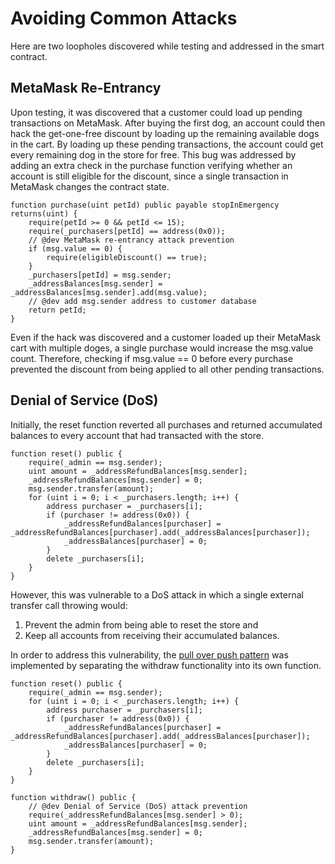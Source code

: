 # Avoiding Common Attacks

Here are two loopholes discovered while testing and addressed in the smart contract.

## MetaMask Re-Entrancy

Upon testing, it was discovered that a customer could load up pending transactions on MetaMask. After buying the first dog, an account could then hack the get-one-free discount by loading up the remaining available dogs in the cart. By loading up these pending transactions, the account could get every remaining dog in the store for free. This bug was addressed by adding an extra check in the purchase function verifying whether an account is still eligible for the discount, since a single transaction in MetaMask changes the contract state.
```
function purchase(uint petId) public payable stopInEmergency returns(uint) {
    require(petId >= 0 && petId <= 15);
    require(_purchasers[petId] == address(0x0));
    // @dev MetaMask re-entrancy attack prevention
    if (msg.value == 0) {  
        require(eligibleDiscount() == true);
    }
    _purchasers[petId] = msg.sender;
    _addressBalances[msg.sender] = _addressBalances[msg.sender].add(msg.value);
    // @dev add msg.sender address to customer database
    return petId;
}
```

Even if the hack was discovered and a customer loaded up their MetaMask cart with multiple doges, a single purchase would increase the msg.value count. Therefore, checking if msg.value == 0 before every purchase prevented the discount from being applied to all other pending transactions.  


## Denial of Service (DoS)

Initially, the reset function reverted all purchases and returned accumulated balances to every account that had transacted with the store. 
```
function reset() public {
    require(_admin == msg.sender);
    uint amount = _addressRefundBalances[msg.sender];
    _addressRefundBalances[msg.sender] = 0;
    msg.sender.transfer(amount);
    for (uint i = 0; i < _purchasers.length; i++) {
        address purchaser = _purchasers[i];
        if (purchaser != address(0x0)) {
            _addressRefundBalances[purchaser] = _addressRefundBalances[purchaser].add(_addressBalances[purchaser]);
            _addressBalances[purchaser] = 0;
        } 
        delete _purchasers[i];
    }
}
```
However, this was vulnerable to a DoS attack in which a single external transfer call throwing would: 
1. Prevent the admin from being able to reset the store and 
2. Keep all accounts from receiving their accumulated balances.  

In order to address this vulnerability, the [pull over push pattern](https://consensys.github.io/smart-contract-best-practices/recommendations/#favor-pull-over-push-for-external-calls) was implemented by separating the withdraw functionality into its own function.
```
function reset() public {
    require(_admin == msg.sender);
    for (uint i = 0; i < _purchasers.length; i++) {
        address purchaser = _purchasers[i];
        if (purchaser != address(0x0)) {
            _addressRefundBalances[purchaser] = _addressRefundBalances[purchaser].add(_addressBalances[purchaser]);
            _addressBalances[purchaser] = 0;
        } 
        delete _purchasers[i];
    }
}

function withdraw() public {
    // @dev Denial of Service (DoS) attack prevention
    require(_addressRefundBalances[msg.sender] > 0);
    uint amount = _addressRefundBalances[msg.sender];
    _addressRefundBalances[msg.sender] = 0;
    msg.sender.transfer(amount);
}
```
